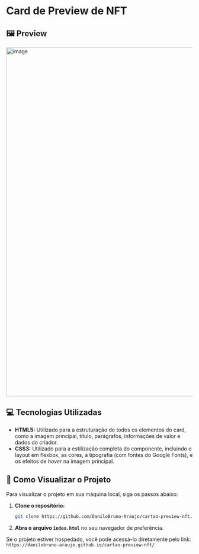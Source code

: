 # Card de Preview de NFT

## 🖼️ Preview

<img width="1048" height="943" alt="image" src="https://github.com/user-attachments/assets/72c391a3-39d3-4c80-8158-8c25838b6d6e" />

## 💻 Tecnologias Utilizadas

* **HTML5:** Utilizado para a estruturação de todos os elementos do card, como a imagem principal, título, parágrafos, informações de valor e dados do criador.
* **CSS3:** Utilizado para a estilização completa do componente, incluindo o layout em flexbox, as cores, a tipografia (com fontes do Google Fonts), e os efeitos de *hover* na imagem principal.

## 🚀 Como Visualizar o Projeto

Para visualizar o projeto em sua máquina local, siga os passos abaixo:

1.  **Clone o repositório:**
    ```bash
    git clone https://github.com/DaniloBruno-Araujo/cartao-preview-nft.git
    ```
2.  **Abra o arquivo `index.html`** no seu navegador de preferência.

Se o projeto estiver hospedado, você pode acessá-lo diretamente pelo link: `https://danilobruno-araujo.github.io/cartao-preview-nft/`
